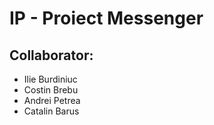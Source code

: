 # IP - Proiect Messenger

## Collaborator:
- Ilie Burdiniuc
- Costin Brebu
- Andrei Petrea
- Catalin Barus
